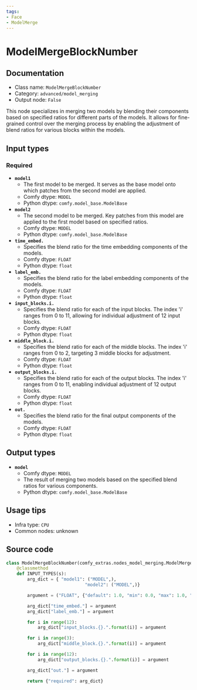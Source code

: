 ```yaml
---
tags:
- Face
- ModelMerge
---
```


# ModelMergeBlockNumber
## Documentation
- Class name: `ModelMergeBlockNumber`
- Category: `advanced/model_merging`
- Output node: `False`

This node specializes in merging two models by blending their components based on specified ratios for different parts of the models. It allows for fine-grained control over the merging process by enabling the adjustment of blend ratios for various blocks within the models.
## Input types
### Required
- **`model1`**
    - The first model to be merged. It serves as the base model onto which patches from the second model are applied.
    - Comfy dtype: `MODEL`
    - Python dtype: `comfy.model_base.ModelBase`
- **`model2`**
    - The second model to be merged. Key patches from this model are applied to the first model based on specified ratios.
    - Comfy dtype: `MODEL`
    - Python dtype: `comfy.model_base.ModelBase`
- **`time_embed.`**
    - Specifies the blend ratio for the time embedding components of the models.
    - Comfy dtype: `FLOAT`
    - Python dtype: `float`
- **`label_emb.`**
    - Specifies the blend ratio for the label embedding components of the models.
    - Comfy dtype: `FLOAT`
    - Python dtype: `float`
- **`input_blocks.i.`**
    - Specifies the blend ratio for each of the input blocks. The index 'i' ranges from 0 to 11, allowing for individual adjustment of 12 input blocks.
    - Comfy dtype: `FLOAT`
    - Python dtype: `float`
- **`middle_block.i.`**
    - Specifies the blend ratio for each of the middle blocks. The index 'i' ranges from 0 to 2, targeting 3 middle blocks for adjustment.
    - Comfy dtype: `FLOAT`
    - Python dtype: `float`
- **`output_blocks.i.`**
    - Specifies the blend ratio for each of the output blocks. The index 'i' ranges from 0 to 11, enabling individual adjustment of 12 output blocks.
    - Comfy dtype: `FLOAT`
    - Python dtype: `float`
- **`out.`**
    - Specifies the blend ratio for the final output components of the models.
    - Comfy dtype: `FLOAT`
    - Python dtype: `float`
## Output types
- **`model`**
    - Comfy dtype: `MODEL`
    - The result of merging two models based on the specified blend ratios for various components.
    - Python dtype: `comfy.model_base.ModelBase`
## Usage tips
- Infra type: `CPU`
- Common nodes: unknown


## Source code
```python
class ModelMergeBlockNumber(comfy_extras.nodes_model_merging.ModelMergeBlocks):
    @classmethod
    def INPUT_TYPES(s):
        arg_dict = { "model1": ("MODEL",),
                              "model2": ("MODEL",)}

        argument = ("FLOAT", {"default": 1.0, "min": 0.0, "max": 1.0, "step": 0.01})

        arg_dict["time_embed."] = argument
        arg_dict["label_emb."] = argument

        for i in range(12):
            arg_dict["input_blocks.{}.".format(i)] = argument

        for i in range(3):
            arg_dict["middle_block.{}.".format(i)] = argument

        for i in range(12):
            arg_dict["output_blocks.{}.".format(i)] = argument

        arg_dict["out."] = argument

        return {"required": arg_dict}

```
